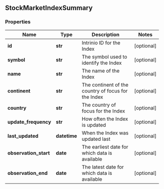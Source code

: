 ## StockMarketIndexSummary

### Properties
Name | Type | Description | Notes
------------ | ------------- | ------------- | -------------
**id** | **str** | Intrinio ID for the Index | [optional] 
**symbol** | **str** | The symbol used to identify the Index | [optional] 
**name** | **str** | The name of the Index | [optional] 
**continent** | **str** | The continent of the country of focus for the Index | [optional] 
**country** | **str** | The country of focus for the Index | [optional] 
**update_frequency** | **str** | How often the Index is updated | [optional] 
**last_updated** | **datetime** | When the Index was updated last | [optional] 
**observation_start** | **date** | The earliest date for which data is available | [optional] 
**observation_end** | **date** | The latest date for which data is available | [optional] 



